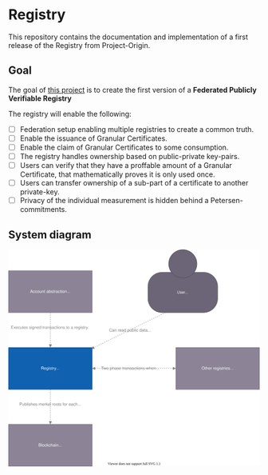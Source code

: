 # Registry

This repository contains the documentation and implementation of a first
release of the Registry from Project-Origin.

## Goal

The goal of [this project](https://github.com/orgs/project-origin/projects/1) is to create the first version of a **Federated Publicly Verifiable Registry**

The registry will enable the following:

- [ ] Federation setup enabling multiple registries to create a common truth.
- [ ] Enable the issuance of Granular Certificates.
- [ ] Enable the claim of Granular Certificates to some consumption.
- [ ] The registry handles ownership based on public-private key-pairs.
- [ ] Users can verify that they have a proffable amount of a Granular Certificate, that mathematically proves it is only used once.
- [ ] Users can transfer ownership of a sub-part of a certificate to another private-key.
- [ ] Privacy of the individual measurement is hidden behind a Petersen-commitments.

## System diagram

![C4 system diagram](/doc/figures/system.drawio.svg)
